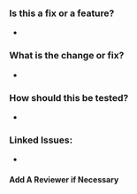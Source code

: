 ### Is this a fix or a feature?
-
### What is the change or fix?
-
### How should this be tested?
-
### Linked Issues:
-
#### Add A Reviewer if Necessary
